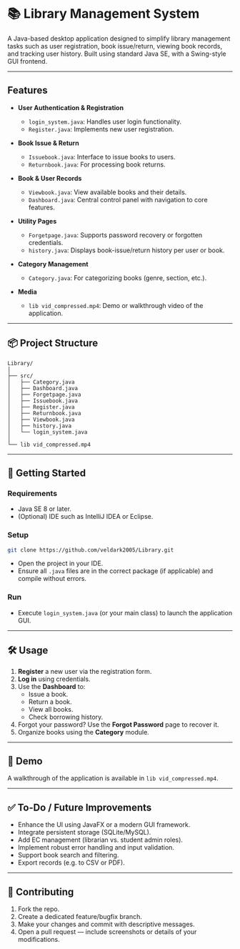 # 📚 **Library Management System**

A Java-based desktop application designed to simplify library management tasks such as user registration, book issue/return, viewing book records, and tracking user history. Built using standard Java SE, with a Swing-style GUI frontend.

---

## **Features**

- **User Authentication & Registration**
  - `login_system.java`: Handles user login functionality.
  - `Register.java`: Implements new user registration.

- **Book Issue & Return**
  - `Issuebook.java`: Interface to issue books to users.
  - `Returnbook.java`: For processing book returns.

- **Book & User Records**
  - `Viewbook.java`: View available books and their details.
  - `Dashboard.java`: Central control panel with navigation to core features.

- **Utility Pages**
  - `Forgetpage.java`: Supports password recovery or forgotten credentials.
  - `history.java`: Displays book-issue/return history per user or book.

- **Category Management**
  - `Category.java`: For categorizing books (genre, section, etc.).

- **Media**
  - `lib vid_compressed.mp4`: Demo or walkthrough video of the application.

---

## **📦 Project Structure**

```
Library/
│
├── src/
│   ├── Category.java
│   ├── Dashboard.java
│   ├── Forgetpage.java
│   ├── Issuebook.java
│   ├── Register.java
│   ├── Returnbook.java
│   ├── Viewbook.java
│   ├── history.java
│   └── login_system.java
│
└── lib vid_compressed.mp4
```

---

## **🚀 Getting Started**

### Requirements
- Java SE 8 or later.
- (Optional) IDE such as IntelliJ IDEA or Eclipse.

### Setup
```bash
git clone https://github.com/veldark2005/Library.git
```
- Open the project in your IDE.
- Ensure all `.java` files are in the correct package (if applicable) and compile without errors.

### Run
- Execute `login_system.java` (or your main class) to launch the application GUI.

---

## **🛠️ Usage**

1. **Register** a new user via the registration form.
2. **Log in** using credentials.
3. Use the **Dashboard** to:
   - Issue a book.
   - Return a book.
   - View all books.
   - Check borrowing history.
4. Forgot your password? Use the **Forgot Password** page to recover it.
5. Organize books using the **Category** module.

---

## **🎥 Demo**

A walkthrough of the application is available in `lib vid_compressed.mp4`.

---

## **✅ To-Do / Future Improvements**

- Enhance the UI using JavaFX or a modern GUI framework.
- Integrate persistent storage (SQLite/MySQL).
- Add EC management (librarian vs. student admin roles).
- Implement robust error handling and input validation.
- Support book search and filtering.
- Export records (e.g. to CSV or PDF).

---

## **🤝 Contributing**

1. Fork the repo.
2. Create a dedicated feature/bugfix branch.
3. Make your changes and commit with descriptive messages.
4. Open a pull request — include screenshots or details of your modifications.

